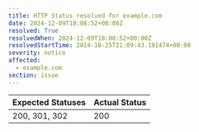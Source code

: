 ```yaml
---
title: HTTP Status resolved for example.com
date: 2024-12-09T18:08:52+00:00Z
resolved: True
resolvedWhen: 2024-12-09T18:08:52+00:00Z
resolvedStartTime: 2024-10-25T21:09:43.191474+00:00
severity: notice
affected:
  - example.com
section: issue
---
```


| Expected Statuses | Actual Status  |
|-------------------|----------------|
| 200, 301, 302 | 200 |
